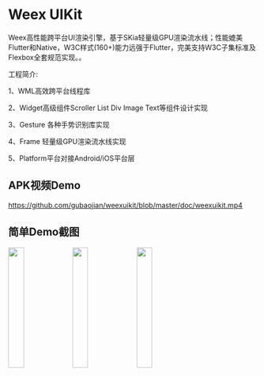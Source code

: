 # Weex UIKit

Weex高性能跨平台UI渲染引擎，基于SKia轻量级GPU渲染流水线；性能媲美Flutter和Native，W3C样式(160+)能力远强于Flutter，完美支持W3C子集标准及Flexbox全套规范实现。。 

工程简介:

  1、WML高效跨平台线程库
  
  2、Widget高级组件Scroller List Div Image Text等组件设计实现
  
  3、Gesture 各种手势识别库实现
  
  4、Frame 轻量级GPU渲染流水线实现
  
  5、Platform平台对接Android/iOS平台层
  
  ## APK视频Demo
  
  https://github.com/gubaojian/weexuikit/blob/master/doc/weexuikit.mp4
  
  
  ## 简单Demo截图
  
<img src="https://raw.githubusercontent.com/gubaojian/weexuikit/master/doc/weex_uikit_preview.jpg" width="25%" height="25%" /> <img src="https://raw.githubusercontent.com/gubaojian/weexuikit/master/doc/startbucks.jpg" width="25%" height="25%" /> <img src="https://raw.githubusercontent.com/gubaojian/weexuikit/master/doc/youhaohuo.jpg" width="25%" height="25%" /> 
